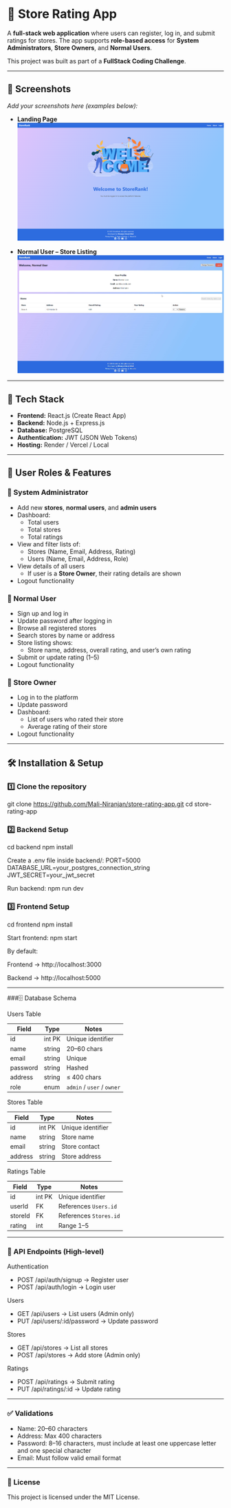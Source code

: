 # 🏬 Store Rating App  

A **full-stack web application** where users can register, log in, and submit ratings for stores. The app supports **role-based access** for **System Administrators**, **Store Owners**, and **Normal Users**.  

This project was built as part of a **FullStack Coding Challenge**.  

---

## 📸 Screenshots  

_Add your screenshots here (examples below):_

- **Landing Page**  
  ![Landing Page](./Screenshots/Landing-page.png)  

- **Normal User – Store Listing**  
  ![Store List](./Screenshots/Normal-user.png)  

---

## 🚀 Tech Stack  

- **Frontend:** React.js (Create React App)  
- **Backend:** Node.js + Express.js  
- **Database:** PostgreSQL  
- **Authentication:** JWT (JSON Web Tokens)  
- **Hosting:** Render / Vercel / Local  

---

## 👥 User Roles & Features  

### 🔑 System Administrator  
- Add new **stores**, **normal users**, and **admin users**  
- Dashboard:  
  - Total users  
  - Total stores  
  - Total ratings  
- View and filter lists of:  
  - Stores (Name, Email, Address, Rating)  
  - Users (Name, Email, Address, Role)  
- View details of all users  
  - If user is a **Store Owner**, their rating details are shown  
- Logout functionality  

### 👤 Normal User  
- Sign up and log in  
- Update password after logging in  
- Browse all registered stores  
- Search stores by name or address  
- Store listing shows:  
  - Store name, address, overall rating, and user’s own rating  
- Submit or update rating (1–5)  
- Logout functionality  

### 🏪 Store Owner  
- Log in to the platform  
- Update password  
- Dashboard:  
  - List of users who rated their store  
  - Average rating of their store  
- Logout functionality  

---

## 🛠️ Installation & Setup  

### 1️⃣ Clone the repository  
git clone https://github.com/Mali-Niranjan/store-rating-app.git
cd store-rating-app

### 2️⃣ Backend Setup
cd backend
npm install

Create a .env file inside backend/:
PORT=5000
DATABASE_URL=your_postgres_connection_string
JWT_SECRET=your_jwt_secret

Run backend:
npm run dev

### 3️⃣ Frontend Setup
cd frontend
npm install

Start frontend:
npm start

By default:

Frontend → http://localhost:3000

Backend → http://localhost:5000

---

###🗄️ Database Schema

Users Table

| Field    | Type   | Notes                      |
| -------- | ------ | -------------------------- |
| id       | int PK | Unique identifier          |
| name     | string | 20–60 chars                |
| email    | string | Unique                     |
| password | string | Hashed                     |
| address  | string | ≤ 400 chars                |
| role     | enum   | `admin` / `user` / `owner` |

Stores Table

| Field   | Type   | Notes             |
| ------- | ------ | ----------------- |
| id      | int PK | Unique identifier |
| name    | string | Store name        |
| email   | string | Store contact     |
| address | string | Store address     |

Ratings Table

| Field   | Type   | Notes                  |
| ------- | ------ | ---------------------- |
| id      | int PK | Unique identifier      |
| userId  | FK     | References `Users.id`  |
| storeId | FK     | References `Stores.id` |
| rating  | int    | Range 1–5              |

---

### 🔗 API Endpoints (High-level)

Authentication

- POST /api/auth/signup → Register user
- POST /api/auth/login → Login user

Users

- GET /api/users → List users (Admin only)
- PUT /api/users/:id/password → Update password

Stores

- GET /api/stores → List all stores
- POST /api/stores → Add store (Admin only)

Ratings

- POST /api/ratings → Submit rating
- PUT /api/ratings/:id → Update rating

---

### ✅ Validations

- Name: 20–60 characters
- Address: Max 400 characters
- Password: 8–16 characters, must include at least one uppercase letter and one special character
- Email: Must follow valid email format

---

### 📄 License
This project is licensed under the MIT License.
